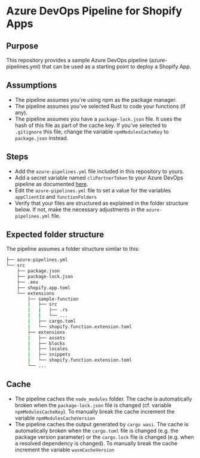 # Azure DevOps Pipeline for Shopify Apps

## Purpose
This repository provides a sample Azure DevOps pipeline (azure-pipelines.yml) that can be used as a starting point to deploy a Shopify App.

## Assumptions
- The pipeline assumes you're using npm as the package manager.
- The pipeline assumes you've selected Rust to code your functions (if any).
- The pipeline assumes you have a `package-lock.json` file.
  It uses the hash of this file as part of the cache key.
  If you've selected to `.gitignore` this file, change the variable `npmModulesCacheKey` to `package.json` instead.

## Steps
- Add the `azure-pipelines.yml` file included in this repository to yours.
- Add a secret variable named `cliPartnerToken` to your Azure DevOps pipeline as documented [here](https://learn.microsoft.com/en-us/azure/devops/pipelines/process/set-secret-variables).
- Edit the `azure-pipelines.yml` file to set a value for the variables `appClientId` and `functionFolders`
- Verify that your files are structured as explained in the folder structure below.
  If not, make the necessary adjustments in the `azure-pipelines.yml` file.

## Expected folder structure
The pipeline assumes a folder structure similar to this:
```bash
├── azure-pipelines.yml
└── src
    ├── package.json
    ├── package-lock.json
    ├── .env
    ├── shopify.app.toml
    └── extensions
        ├── sample-function
        |   ├── src
        |   |   ├── .rs
        |   |   └── ...
        |   ├── cargo.toml
        |   └── shopify.function.extension.toml
        ├── extensions
        |   ├── assets
        |   ├── blocks
        |   ├── locales
        |   ├── snippets
        |   └── shopify.function.extension.toml
        └── ...
```

## Cache
- The pipeline caches the `node_modules` folder. The cache is automatically broken when the `package-lock.json` file is changed (cf. variable `npmModulesCacheKey`). To manually break the cache increment the variable `npmModulesCacheVersion`
- The pipeline caches the output generated by `cargo wasi`. The cache is automatically broken when the `cargo.toml` file is changed (e.g. the package version parameter) or the `cargo.lock` file is changed (e.g. when a resolved dependency is changed). To manually break the cache increment the variable `wasmCacheVersion`
